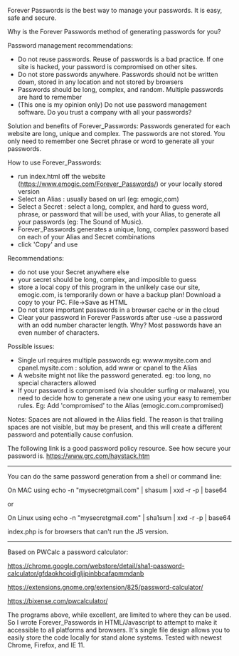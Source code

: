 Forever Passwords is the best way to manage your passwords. It is easy, safe and secure.

Why is the Forever Passwords method of generating passwords for you?

Password management recommendations:
- Do not reuse passwords. Reuse of passwords is a bad practice. If one site is hacked, your password is compromised on other sites.
- Do not store passwords anywhere. Passwords should not be written down, stored in any location and not stored by browsers
- Passwords should be long, complex, and random. Multiple passwords are hard to remember
- (This one is my opinion only) Do not use password management software. Do you trust a company with all your passwords? 

Solution and benefits of Forever_Passwords:
Passwords generated for each website are long, unique and complex. The passwords are not stored. You only need to remember one Secret phrase or word to generate all your passwords.

How to use Forever_Passwords:
- run index.html off the website (https://www.emogic.com/Forever_Passwords/) or your locally stored version
- Select an Alias : usually based on url (eg: emogic,com)
- Select a Secret : select a long, complex, and hard to guess word, phrase, or password that will be used, with your Alias, to generate all your passwords (eg: The Sound of Music).
- Forever_Passwords generates a unique, long, complex password based on each of your Alias and Secret combinations
- click 'Copy' and use 

Recommendations:
- do not use your Secret anywhere else
- your secret should be long, complex, and imposible to guess
- store a local copy of this program in the unlikely case our site, emogic.com, is temporarily down or have a backup plan! Download a copy to your PC. File->Save as HTML
- Do not store important passwords in a browser cache or in the cloud
- Clear your password in Forever Passwords after use 
-use a password with an odd number character length. Why? Most passwords have an even number of characters. 

Possible issues:
- Single url requires multiple passwords eg: wwww.mysite.com and cpanel.mysite.com : solution, add www or cpanel to the Alias
- A website might not like the password generated. eg: too long, no special characters allowed
- If your password is compromised (via shoulder surfing or malware), you need to decide how to generate a new one using your easy to remember rules. Eg: Add 'compromised' to the Alias (emogic.com.compromised) 

Notes: Spaces are not allowed in the Alias field. The reason is that trailing spaces are not visible, but may be present, and this will create a different password and potentially cause confusion.

The following link is a good password policy resource. See how secure your password is.
https://www.grc.com/haystack.htm

---------------------

You can do the same password generation from a shell or command line:

On MAC using
echo -n "mysecretgmail.com" | shasum | xxd -r -p | base64

or

On Linux using
echo -n "mysecretgmail.com" | sha1sum | xxd -r -p | base64

index.php is for browsers that can't run the JS version.

-------------------

Based on PWCalc a password calculator:

https://chrome.google.com/webstore/detail/sha1-password-calculator/gfdaokhcoidlgljipinbbcafapmmdanb

https://extensions.gnome.org/extension/825/password-calculator/

https://bixense.com/pwcalculator/

The programs above, while excellent, are limited to where they can be used. So I wrote Forever_Passwords in HTML/Javascript to attempt to make it accessible to all platforms and browsers. It's single file design allows you to easily store the code locally for stand alone systems. Tested with newest Chrome, Firefox, and IE 11.
